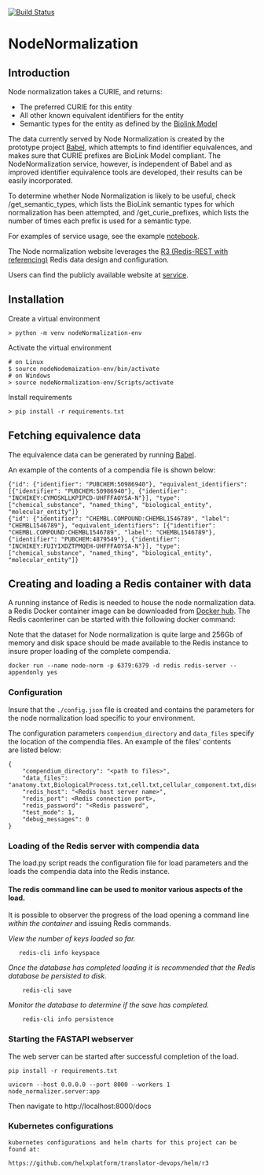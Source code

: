 [![Build Status](https://travis-ci.com/TranslatorIIPrototypes/NodeNormalization.svg?branch=master)](https://travis-ci.com/TranslatorIIPrototypes/NodeNormalization)

# NodeNormalization

## Introduction

Node normalization takes a CURIE, and returns:

* The preferred CURIE for this entity
* All other known equivalent identifiers for the entity
* Semantic types for the entity as defined by the [Biolink Model](https://biolink.github.io/biolink-model/)

The data currently served by Node Normalization is created by the prototype project
[Babel](https://github.com/TranslatorSRI/Babel), which attempts to find identifier equivalences,
and makes sure that CURIE prefixes are BioLink Model compliant.  The NodeNormalization service, however,
is independent of Babel and as improved identifier equivalence tools are developed, their results
can be easily incorporated.

To determine whether Node Normalization is likely to be useful, check /get_semantic_types, which lists the BioLink
semantic types for which normalization has been attempted, and /get_curie_prefixes,
which lists the number of times each prefix is used for a semantic type.

For examples of service usage, see the example [notebook](documentation/NodeNormalization.ipynb).

The Node normalization website leverages the [R3 (Redis-REST with referencing)](https://github.com/TranslatorSRI/r3) Redis data design and configuration. 

Users can find the publicly available website at [service](https://nodenormalization-sri.renci.org/docs).

## Installation

Create a virtual environment

    > python -m venv nodeNormalization-env

Activate the virtual environment

    # on Linux
    $ source nodeNodemaization-env/bin/activate
    # on Windows
    > source nodeNormalization-env/Scripts/activate 

Install requirements 

    > pip install -r requirements.txt

## Fetching equivalence data

The equivalence data can be generated by running [Babel](https://github.com/TranslatorSRI/Babel).

An example of the contents of a compendia file is shown below:

    {"id": {"identifier": "PUBCHEM:50986940"}, "equivalent_identifiers": [{"identifier": "PUBCHEM:50986940"}, {"identifier": "INCHIKEY:CYMOSKLLKPIPCD-UHFFFAOYSA-N"}], "type": ["chemical_substance", "named_thing", "biological_entity", "molecular_entity"]}
    {"id": {"identifier": "CHEMBL.COMPOUND:CHEMBL1546789", "label": "CHEMBL1546789"}, "equivalent_identifiers": [{"identifier": "CHEMBL.COMPOUND:CHEMBL1546789", "label": "CHEMBL1546789"}, {"identifier": "PUBCHEM:4879549"}, {"identifier": "INCHIKEY:FUIYIXDZTPMQEH-UHFFFAOYSA-N"}], "type": ["chemical_substance", "named_thing", "biological_entity", "molecular_entity"]}

## Creating and loading a Redis container with data 

A running instance of Redis is needed to house the node normalization data. a Redis Docker container image can be downloaded from [Docker hub](https://hub.docker.com/_/redis). The Redis caonteriner can be started with thie following docker command:

Note that the dataset for Node normalization is quite large and 256Gb of memory and disk space should be made available to the Redis instance to insure proper loading of the complete compendia.

    docker run --name node-norm -p 6379:6379 -d redis redis-server --appendonly yes

### Configuration
Insure that the `./config.json` file is created and contains the parameters for the node normalization load specific to your environment. 

The configuration parameters `compendium_directory` and `data_files` specify the location of the compendia files. An example of the files' contents  
are listed below:

    {
        "compendium_directory": "<path to files>",
        "data_files": "anatomy.txt,BiologicalProcess.txt,cell.txt,cellular_component.txt,disease.txt,gene_compendium.txt,gene_family_compendium.txt,MolecularActivity.txt,pathways.txt,phenotypes.txt,taxon_compendium.txt",
        "redis_host": "<Redis host server name>",
        "redis_port": <Redis connection port>,
        "redis_password": "<Redis password",
        "test_mode": 1,
        "debug_messages": 0
    }

### Loading of the Redis server with compendia data

The load.py script reads the configuration file for load parameters and the loads the compendia data into the Redis instance. 

#### The redis command line can be used to monitor various aspects of the load.

It is possible to observer the progress of the load opening a command line _within the container_ and issuing Redis commands.

_View the number of keys loaded so far._
 ```
    redis-cli info keyspace
```

_Once the database has completed loading it is recommended that the Redis database be persisted to disk._ 

```
    redis-cli save
```

_Monitor the database to determine if the save has completed._

```
    redis-cli info persistence
```

### Starting the FASTAPI webserver

The web server can be started after successful completion of the load.

```
pip install -r requirements.txt

uvicorn --host 0.0.0.0 --port 8000 --workers 1 node_normalizer.server:app
```

Then navigate to http://localhost:8000/docs

### Kubernetes configurations
    kubernetes configurations and helm charts for this project can be found at: 

    https://github.com/helxplatform/translator-devops/helm/r3
  
